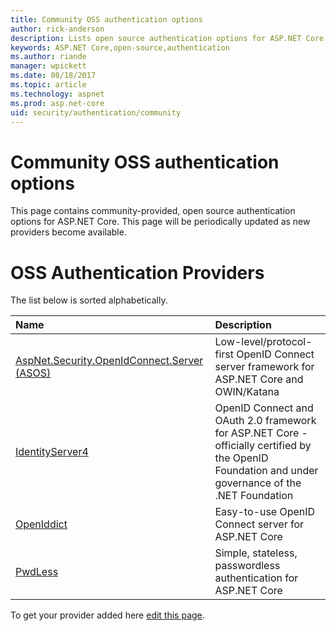 ```yaml
---
title: Community OSS authentication options
author: rick-anderson
description: Lists open source authentication options for ASP.NET Core.
keywords: ASP.NET Core,open-source,authentication
ms.author: riande
manager: wpickett
ms.date: 08/18/2017
ms.topic: article
ms.technology: aspnet
ms.prod: asp.net-core
uid: security/authentication/community
---
```

# Community OSS authentication options

This page contains community-provided, open source authentication options for ASP.NET Core. This page will be periodically updated as new providers become available.

# OSS Authentication Providers

The list below is sorted alphabetically.

| Name | Description |
|:--------------|:------------------|
| [AspNet.Security.OpenIdConnect.Server (ASOS)](https://github.com/aspnet-contrib/AspNet.Security.OpenIdConnect.Server) | Low-level/protocol-first OpenID Connect server framework for ASP.NET Core and OWIN/Katana |
| [IdentityServer4](https://identityserver.io/) | OpenID Connect and OAuth 2.0 framework for ASP.NET Core - officially certified by the OpenID Foundation and under governance of the .NET Foundation |
| [OpenIddict](https://github.com/openiddict/openiddict-core) | Easy-to-use OpenID Connect server for ASP.NET Core  |
| [PwdLess](https://github.com/pwdless/pwdless) | Simple, stateless, passwordless authentication for ASP.NET Core  |

To get your provider added here [edit this page](https://github.com/aspnet/Docs/edit/master/aspnetcore/security/authentication/community.md).
